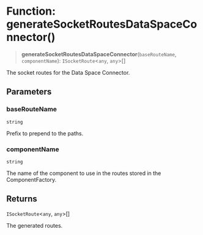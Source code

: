 # Function: generateSocketRoutesDataSpaceConnector()

> **generateSocketRoutesDataSpaceConnector**(`baseRouteName`, `componentName`): `ISocketRoute`\<`any`, `any`\>[]

The socket routes for the Data Space Connector.

## Parameters

### baseRouteName

`string`

Prefix to prepend to the paths.

### componentName

`string`

The name of the component to use in the routes stored in the ComponentFactory.

## Returns

`ISocketRoute`\<`any`, `any`\>[]

The generated routes.
